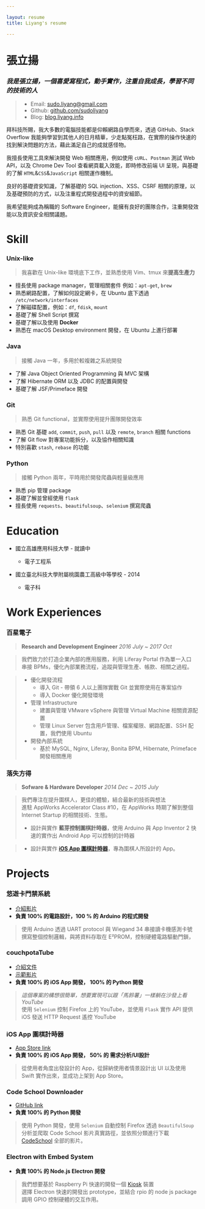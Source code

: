 ```yaml
---

layout: resume
title: Liyang's resume

---
```

# 張立揚
### *我是張立揚，一個喜愛寫程式，動手實作，注重自我成長，學習不同的技術的人*

> - Email: sudo.liyang@gmail.com
> - Github: [github.com/sudoliyang](//github.com/sudoliyang)
> - Blog: [blog.liyang.info](//blog.liyang.info)

拜科技所賜，我大多數的電腦技能都是仰賴網路自學而來，透過 GitHub、Stack Overflow 我能夠學習到其他人的日月精華，少走點冤枉路，在實際的操作快速的找到解決問題的方法，藉此滿足自己的成就感怪物。

我擅長使用工具來解決開發 Web 相關應用，例如使用 `cURL`、`Postman` 測試 Web API，以及 Chrome Dev Tool 查看網頁載入效能，即時修改前端 UI 呈現，與基礎的了解 `HTML`&`CSS`&`JavaScript` 相關運作機制。

良好的基礎資安知識，了解基礎的 SQL injection、XSS、CSRF 相關的原理，以及基礎預防的方式，以及注重程式開發過程中的資安細節。

我希望能夠成為稱職的 Software Engineer，能擁有良好的團隊合作，注重開發效能以及資訊安全相關議題。

# Skill

### Unix-like
> 我喜歡在 Unix-like 環境底下工作，並熟悉使用 Vim、tmux 來**提高生產力**
- 擅長使用 package manager，管理相關套件 例如：`apt-get`, `brew`
- 熟悉網路配置，了解如何設定網卡，在 Ubuntu 底下透過 `/etc/network/interfaces`
- 了解磁碟配置，例如：`df`, `fdisk`, `mount`
- 基礎了解 Shell Script 撰寫
- 基礎了解以及使用 **Docker**
- 熟悉在 macOS Desktop environment 開發，在 Ubuntu 上進行部署

### Java
> 接觸 Java 一年，多用於較複雜之系統開發
- 了解 Java Object Oriented Programming 與 MVC 架構
- 了解 Hibernate ORM 以及 JDBC 的配置與開發
- 基礎了解 JSF/Primeface 開發

### Git
> 熟悉 Git functional，並實際使用提升團隊開發效率
- 熟悉 Git 基礎 `add`, `commit`, `push`, `pull` 以及 `remote`, `branch` 相關 functions
- 了解 Git flow 對專案功能拆分，以及協作相關知識
- 特別喜歡 `stash`, `rebase` 的功能

### Python
> 接觸 Python 兩年，平時用於開發爬蟲與輕量級應用
- 熟悉 pip 管理 package
- 基礎了解並曾經使用 `flask`
- 擅長使用 `requests`、`beautifulsoup`、`selenium` 撰寫爬蟲

# Education

- 國立高雄應用科技大學 - 就讀中
  - 電子工程系

- 國立臺北科技大學附屬桃園農工高級中等學校 - 2014
  - 電子科


# Work Experiences

### **百星電子**
> **Research and Development Engineer** *2016 July ~ 2017 Oct*

> 我們致力於打造企業內部的應用服務，利用 Liferay Portal 作為單一入口 <br/>
> 串接 BPMs，優化內部業務流程，追蹤與管理生產、帳款、相關之過程。

> - 優化開發流程
>   - 導入 Git - 帶領 6 人以上團隊實戰 Git 並實際使用在專案協作
>   - 導入 Docker 優化開發環境
> - 管理 Infrastructure
>   - 建置與管理 VMware vSphere 與管理 Virtual Machine 相關資源配置
>   - 管理 Linux Server 包含用戶管理、檔案權限、網路配置、SSH 配置，我們使用 Ubuntu
> - 開發內部系統
>   - 基於 MySQL, Nginx, Liferay, Bonita BPM, Hibernate, Primeface 開發相關應用

### **落失方得**
> **Sofware & Hardware Developer** *2014 Dec ~ 2015 July*

> 我們專注在提升圍棋人，更佳的體驗，結合最新的技術與想法 <br/>
> 進駐 AppWorks Accelerator Class #10，在 AppWorks 時期了解到整個 Internet Startup 的相關技術、生態。
> - 設計與實作 **藍芽控制圍棋計時器**，使用 Arduino 與 App Inventor 2 快速的實作出 Android App 可以控制的計時器

> - 設計與實作 **[iOS App 圍棋計時器](https://itunes.apple.com/tw/app/go-timer-pro/id976475316)**，專為圍棋人所設計的 App。

# Projects

### 悠遊卡門禁系統
- [介紹影片](https://www.youtube.com/watch?v=EtDhlc-RODw)
- **負責 100% 的電路設計，100 % 的 Arduino 的程式開發**

> 使用 Arduino 透過 UART protocol 與 Wiegand 34 串接讀卡機感測卡號 <br/>
> 撰寫整個控制邏輯，與將資料存取在 E²PROM，控制硬體電路驅動門鎖，

### couchpotaTube
- [介紹文件](https://docs.google.com/document/d/1W7sVoCRgvX5pQaMJOvoPFcJcW7IXPfc0QCZRdxrY_4g)
- [示範影片](https://drive.google.com/file/d/0B5R9vQBtmPwNZ2lwN1QySGc4dGM)
- **負責 100% 的 iOS App 開發， 100% 的 Python 開發**

> *這個專案的構想很簡單，想要實現可以跟「馬鈴薯」一樣躺在沙發上看 YouTube* <br/>
> 使用 `Selenium` 控制 Firefox 上的 YouTube，並使用 `Flask` 實作 API 提供 iOS 發送 HTTP Request 遙控 YouTube

### iOS App 圍棋計時器
- [App Store link](https://itunes.apple.com/tw/app/go-timer-pro/id976475316)
- **負責 100% 的 iOS App 開發， 50% 的 需求分析/UI設計**

> 從使用者角度出發設計的 App，從歸納使用者情景設計出 UI 以及使用 Swift 實作出來，並成功上架到 App Store。

### Code School Downloader
- [GitHub link](https://github.com/sudoliyang/CodeSchool-Downloader)
- **負責 100% 的 Python 開發**

>  使用 Python 開發，使用 `Selenium` 自動控制 Firefox 透過 `BeautifulSoup` 分析並爬取 Code School 影片真實路徑，並依照分類進行下載 [CodeSchool](https://www.codeschool.com/) 全部的影片。

### Electron with Embed System
- **負責 100% 的 Node.js Electron 開發**

> 我們想要基於 Raspberry Pi 快速的開發一個 [Kiosk](https://en.wikipedia.org/wiki/Interactive_kiosk) 裝置 <br/>
> 選擇 Electron 快速的開發出 prototype，並結合 rpio 的 node js package 調用 GPIO 控制硬體的交互作用。 <br/>
